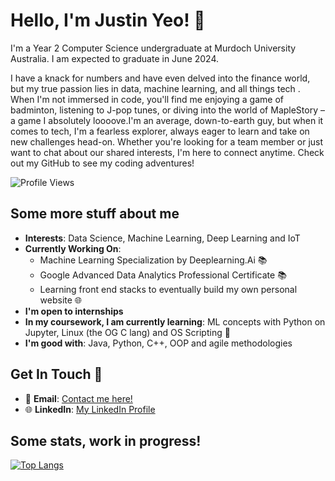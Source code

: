 # Hello, I'm Justin Yeo! 👋

I'm a Year 2 Computer Science undergraduate at Murdoch University Australia. I am expected to graduate in June 2024. 

I have a knack for numbers and have even delved into the finance world, but my true passion lies in data, machine learning, and all things tech . When I'm not immersed in code, you'll find me enjoying a game of badminton, listening to J-pop tunes, or diving into the world of MapleStory – a game I absolutely loooove.I'm an average, down-to-earth guy, but when it comes to tech, I'm a fearless explorer, always eager to learn and take on new challenges head-on. Whether you're looking for a team member or just want to chat about our shared interests, I'm here to connect anytime. Check out my GitHub to see my coding adventures! 

![Profile Views](https://komarev.com/ghpvc/?username=yeojustin&color=brightgreen)

## Some more stuff about me
- **Interests**: Data Science, Machine Learning, Deep Learning and IoT
- **Currently Working On**:
  - Machine Learning Specialization by Deeplearning.Ai  📚
  - Google Advanced Data Analytics Professional Certificate 📚
  - Learning front end stacks to eventually build my own personal website 🌐
- **I'm open to internships**
- **In my coursework, I am currently learning**: ML concepts with Python on Jupyter, Linux (the OG C lang) and OS Scripting 📖
- **I'm good with**: Java, Python, C++, OOP and agile methodologies

## Get In Touch 🤙
- 📧 **Email**: [Contact me here!](mailto:jsyeojn@gmail.com)
- 🌐 **LinkedIn**: [My LinkedIn Profile](https://www.linkedin.com/in/justinyeo177/)

## Some stats, work in progress!
[![Top Langs](https://github-readme-stats-git-masterrstaa-rickstaa.vercel.app/api/top-langs/?username=yeojustin)](https://github.com/yeojustin/github-readme-stats)

<!---
yeojustin/yeojustin is a ✨ special ✨ repository because its `README.md` (this file) appears on your GitHub profile.
You can click the Preview link to take a look at your changes.
--->
